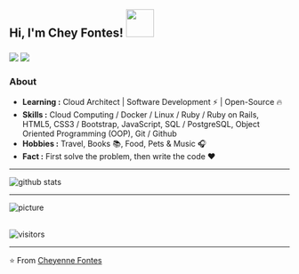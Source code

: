 <h2> Hi, I'm Chey Fontes! <img src="https://media.giphy.com/media/mGcNjsfWAjY5AEZNw6/giphy.gif" width="50"></h2>

### 

<p>
    <a href="https://www.linkedin.com/in/cheyennefontes/" target="_blank"><img src="https://img.shields.io/badge/-LinkedIn-3F3D56?style=for-the-badge&logo=linkedin&logoColor=white"></a>
    <a href="https://www.instagram.com/cheyennefontes/" target="_blank"><img src="https://img.shields.io/badge/-Instagram-3F3D56?style=for-the-badge&logo=instagram&logoColor=white"></a> </p>

### About

-  **Learning :** Cloud Architect | Software Development :zap: | Open-Source :fire:	
-  **Skills :** Cloud Computing / Docker / Linux / Ruby / Ruby on Rails, HTML5, CSS3 / Bootstrap, JavaScript, SQL / PostgreSQL, Object Oriented Programming (OOP), Git / Github
-  **Hobbies :** Travel, Books :books:, Food, Pets & Music :headphones:
-  **Fact :** First solve the problem, then write the code :heart: 

---------------------------------------------------------------------------------------------------------------------------------------------------------------------------------

![github stats](https://github-readme-stats.vercel.app/api?username=cheyennefontes&show_icons=true)

---------------------------------------------------------------------------------------------------------------------------------------------------------------------------------
![picture](https://raw.githubusercontent.com/saadeghi/saadeghi/master/dino.gif)
<br />
<br />

 ![visitors](https://visitor-badge.laobi.icu/badge?page_id=cheyennefontes.cheyennefontes)
 
---------------------------------------------------------------------------------------------------------------------------------------------------------------------------------
⭐️ From [Cheyenne Fontes](https://github.com/cheyennefontes)

